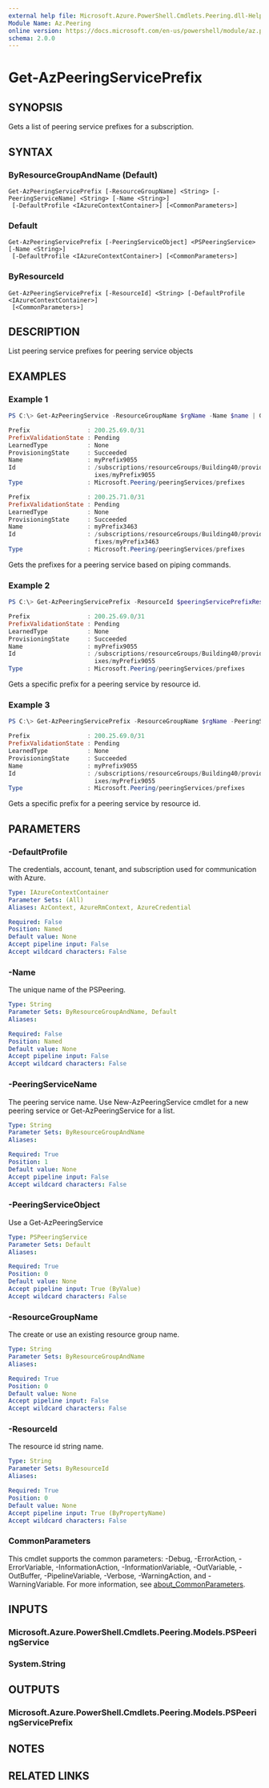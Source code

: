 ```yaml
---
external help file: Microsoft.Azure.PowerShell.Cmdlets.Peering.dll-Help.xml
Module Name: Az.Peering
online version: https://docs.microsoft.com/en-us/powershell/module/az.peering/get-azpeeringserviceprefix
schema: 2.0.0
---
```


# Get-AzPeeringServicePrefix

## SYNOPSIS
Gets a list of peering service prefixes for a subscription.

## SYNTAX

### ByResourceGroupAndName (Default)
```
Get-AzPeeringServicePrefix [-ResourceGroupName] <String> [-PeeringServiceName] <String> [-Name <String>]
 [-DefaultProfile <IAzureContextContainer>] [<CommonParameters>]
```

### Default
```
Get-AzPeeringServicePrefix [-PeeringServiceObject] <PSPeeringService> [-Name <String>]
 [-DefaultProfile <IAzureContextContainer>] [<CommonParameters>]
```

### ByResourceId
```
Get-AzPeeringServicePrefix [-ResourceId] <String> [-DefaultProfile <IAzureContextContainer>]
 [<CommonParameters>]
```

## DESCRIPTION
List peering service prefixes for peering service objects

## EXAMPLES

### Example 1
```powershell
PS C:\> Get-AzPeeringService -ResourceGroupName $rgName -Name $name | Get-AzPeeringServicePrefix

Prefix                : 200.25.69.0/31
PrefixValidationState : Pending
LearnedType           : None
ProvisioningState     : Succeeded
Name                  : myPrefix9055
Id                    : /subscriptions/resourceGroups/Building40/providers/Microsoft.Peering/peeringServices/myPeeringService707/pref
                        ixes/myPrefix9055
Type                  : Microsoft.Peering/peeringServices/prefixes

Prefix                : 200.25.71.0/31
PrefixValidationState : Pending
LearnedType           : None
ProvisioningState     : Succeeded
Name                  : myPrefix3463
Id                    : /subscriptions/resourceGroups/Building40/providers/Microsoft.Peering/peeringServices/myPeeringService4084/pre
                        fixes/myPrefix3463
Type                  : Microsoft.Peering/peeringServices/prefixes
```

Gets the prefixes for a peering service based on piping commands.

### Example 2
```powershell
PS C:\> Get-AzPeeringServicePrefix -ResourceId $peeringServicePrefixResourceId 

Prefix                : 200.25.69.0/31
PrefixValidationState : Pending
LearnedType           : None
ProvisioningState     : Succeeded
Name                  : myPrefix9055
Id                    : /subscriptions/resourceGroups/Building40/providers/Microsoft.Peering/peeringServices/myPeeringService707/pref
                        ixes/myPrefix9055
Type                  : Microsoft.Peering/peeringServices/prefixes
```

Gets a specific prefix for a peering service by resource id.

### Example 3
```powershell
PS C:\> Get-AzPeeringServicePrefix -ResourceGroupName $rgName -PeeringServiceName $peeringServiceName -Name $prefixName

Prefix                : 200.25.69.0/31
PrefixValidationState : Pending
LearnedType           : None
ProvisioningState     : Succeeded
Name                  : myPrefix9055
Id                    : /subscriptions/resourceGroups/Building40/providers/Microsoft.Peering/peeringServices/myPeeringService707/pref
                        ixes/myPrefix9055
Type                  : Microsoft.Peering/peeringServices/prefixes
```

Gets a specific prefix for a peering service by resource id.

## PARAMETERS

### -DefaultProfile
The credentials, account, tenant, and subscription used for communication with Azure.

```yaml
Type: IAzureContextContainer
Parameter Sets: (All)
Aliases: AzContext, AzureRmContext, AzureCredential

Required: False
Position: Named
Default value: None
Accept pipeline input: False
Accept wildcard characters: False
```

### -Name
The unique name of the PSPeering.

```yaml
Type: String
Parameter Sets: ByResourceGroupAndName, Default
Aliases:

Required: False
Position: Named
Default value: None
Accept pipeline input: False
Accept wildcard characters: False
```

### -PeeringServiceName
The peering service name. Use New-AzPeeringService cmdlet for a new peering service or Get-AzPeeringService for a list.

```yaml
Type: String
Parameter Sets: ByResourceGroupAndName
Aliases:

Required: True
Position: 1
Default value: None
Accept pipeline input: False
Accept wildcard characters: False
```

### -PeeringServiceObject
Use a Get-AzPeeringService

```yaml
Type: PSPeeringService
Parameter Sets: Default
Aliases:

Required: True
Position: 0
Default value: None
Accept pipeline input: True (ByValue)
Accept wildcard characters: False
```

### -ResourceGroupName
The create or use an existing resource group name.

```yaml
Type: String
Parameter Sets: ByResourceGroupAndName
Aliases:

Required: True
Position: 0
Default value: None
Accept pipeline input: False
Accept wildcard characters: False
```

### -ResourceId
The resource id string name.

```yaml
Type: String
Parameter Sets: ByResourceId
Aliases:

Required: True
Position: 0
Default value: None
Accept pipeline input: True (ByPropertyName)
Accept wildcard characters: False
```

### CommonParameters
This cmdlet supports the common parameters: -Debug, -ErrorAction, -ErrorVariable, -InformationAction, -InformationVariable, -OutVariable, -OutBuffer, -PipelineVariable, -Verbose, -WarningAction, and -WarningVariable. For more information, see [about_CommonParameters](http://go.microsoft.com/fwlink/?LinkID=113216).

## INPUTS

### Microsoft.Azure.PowerShell.Cmdlets.Peering.Models.PSPeeringService

### System.String

## OUTPUTS

### Microsoft.Azure.PowerShell.Cmdlets.Peering.Models.PSPeeringServicePrefix

## NOTES

## RELATED LINKS

